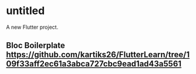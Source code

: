 # untitled

A new Flutter project.
## Bloc Boilerplate https://github.com/kartiks26/FlutterLearn/tree/109f33aff2ec61a3abca727cbc9ead1ad43a5561

